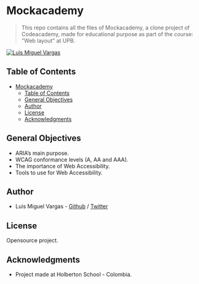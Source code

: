 # Mockacademy

> This repo contains all the files of Mockacademy, a clone project of Codeacademy, made for educational purpose as part of the course: "Web layout" at UPB.

[![Luis Miguel Vargas](https://img.shields.io/twitter/url?style=social&url=https%3A%2F%2Ftwitter.com%2Fluismvargasg1)](https://twitter.com/luismvargasg1)

## Table of Contents

- [Mockacademy](#mockacademy)
  - [Table of Contents](#table-of-contents)
  - [General Objectives](#general-objectives)
  - [Author](#author)
  - [License](#license)
  - [Acknowledgments](#acknowledgments)

## General Objectives

- ARIA’s main purpose.
- WCAG conformance levels (A, AA and AAA).
- The importance of Web Accessibility.
- Tools to use for Web Accessibility.

## Author

- Luis Miguel Vargas - [Github](https://github.com/luismvargasg) / [Twitter](https://twitter.com/luismvargasg1)

## License

Opensource project.

## Acknowledgments

- Project made at Holberton School - Colombia.
